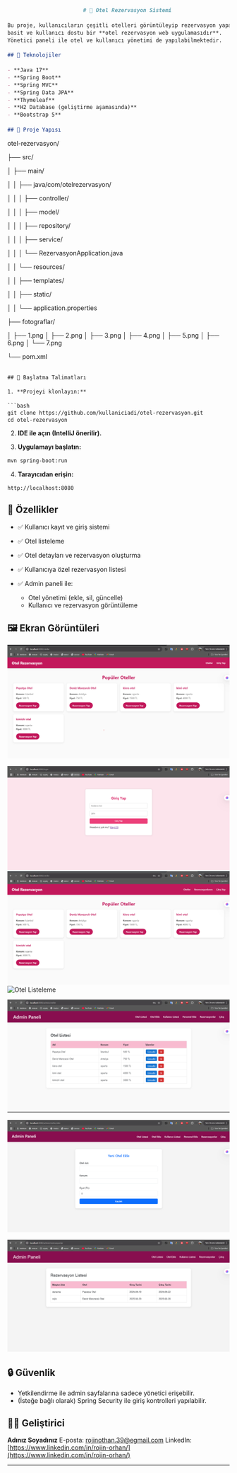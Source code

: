 

```markdown
                        # 🏨 Otel Rezervasyon Sistemi

Bu proje, kullanıcıların çeşitli otelleri görüntüleyip rezervasyon yapabildiği,
basit ve kullanıcı dostu bir **otel rezervasyon web uygulamasıdır**.
Yönetici paneli ile otel ve kullanıcı yönetimi de yapılabilmektedir.

## 🔧 Teknolojiler

- **Java 17**
- **Spring Boot**
- **Spring MVC**
- **Spring Data JPA**
- **Thymeleaf**
- **H2 Database (geliştirme aşamasında)**
- **Bootstrap 5**

## 📁 Proje Yapısı

```

otel-rezervasyon/

├── src/

│   ├── main/

│   │   ├── java/com/otelrezervasyon/

│   │   │   ├── controller/

│   │   │   ├── model/

│   │   │   ├── repository/

│   │   │   ├── service/

│   │   │   └── RezervasyonApplication.java

│   │   └── resources/

│   │       ├── templates/

│   │       ├── static/

│   │       └── application.properties

├── fotograflar/

│   ├── 1.png
│   ├── 2.png
│   ├── 3.png
│   ├── 4.png
│   ├── 5.png
│   ├── 6.png
│   └── 7.png

└── pom.xml

````

## 🚀 Başlatma Talimatları

1. **Projeyi klonlayın:**

```bash
git clone https://github.com/kullaniciadi/otel-rezervasyon.git
cd otel-rezervasyon
````

2. **IDE ile açın (IntelliJ önerilir).**

3. **Uygulamayı başlatın:**

```bash
mvn spring-boot:run
```

4. **Tarayıcıdan erişin:**

```
http://localhost:8080
```

## 🧪 Özellikler

* ✅ Kullanıcı kayıt ve giriş sistemi
* ✅ Otel listeleme
* ✅ Otel detayları ve rezervasyon oluşturma
* ✅ Kullanıcıya özel rezervasyon listesi
* ✅ Admin paneli ile:

  * Otel yönetimi (ekle, sil, güncelle)
  * Kullanıcı ve rezervasyon görüntüleme

## 🖼️ Ekran Görüntüleri



![Ana Sayfa](otel/fotograflar/1.png)

![Kayıt Sayfası](otel/fotograflar/2.png)
![Kayıt Sayfası](otel/fotograflar/3.png)
![Otel Listeleme](fotel/fotograflar/4.png)

![Rezervasyon](otel/fotograflar/5.png)

![Kullanıcı Rezervasyonları](otel/fotograflar/6.png)

![Admin Paneli](otel/fotograflar/7.png)

## 🔒 Güvenlik

* Yetkilendirme ile admin sayfalarına sadece yönetici erişebilir.
* (İsteğe bağlı olarak) Spring Security ile giriş kontrolleri yapılabilir.

## 👨‍💻 Geliştirici

**Adınız Soyadınız**
E-posta: [rojinothan.39@egmail.com](mailto:rojinothan.39@egmail.com)
LinkedIn: [https://www.linkedin.com/in/rojin-orhan/](https://www.linkedin.com/in/rojin-orhan/)

---


